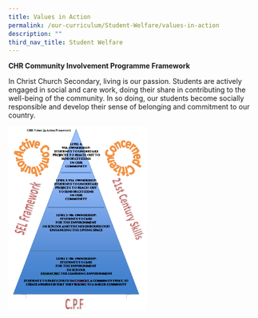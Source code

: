 ```yaml
---
title: Values in Action
permalink: /our-curriculum/Student-Welfare/values-in-action
description: ""
third_nav_title: Student Welfare
---
```

**CHR Community Involvement Programme Framework**

In Christ Church Secondary, living is our passion. Students are actively engaged in social and care work, doing their share in contributing to the well-being of the community. In so doing, our students become socially responsible and develop their sense of belonging and commitment to our country.


<img src="/images/VIA.png" 
     style="width:55%">